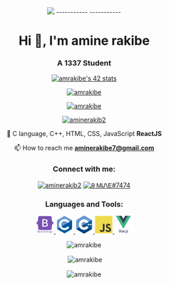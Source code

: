 <div align="center">
<img src="https://cdn.dribbble.com/users/1162077/screenshots/3848914/programmer.gif" width=600 />
-----------
-----------
<h1>Hi 👋, I'm amine rakibe</h1>
<h3>A 1337 Student</h3>

[![amrakibe's 42 stats](https://badge.mediaplus.ma/greenbinary/amrakibe)](https://github.com/oakoudad/badge42)
  
  <a target="_blank" rel="noopener noreferrer" href="https://camo.githubusercontent.com/c059d53321a451427c1d549524a3708af3a4d2693f36b8aee35e192917c2d075/68747470733a2f2f6b6f6d617265762e636f6d2f67687076632f3f757365726e616d653d616d72616b696265266c6162656c3d50726f66696c65253230766965777326636f6c6f723d306537356236267374796c653d666c6174"><img src="https://camo.githubusercontent.com/c059d53321a451427c1d549524a3708af3a4d2693f36b8aee35e192917c2d075/68747470733a2f2f6b6f6d617265762e636f6d2f67687076632f3f757365726e616d653d616d72616b696265266c6162656c3d50726f66696c65253230766965777326636f6c6f723d306537356236267374796c653d666c6174" alt="amrakibe" data-canonical-src="https://komarev.com/ghpvc/?username=amrakibe&amp;label=Profile%20views&amp;color=0e75b6&amp;style=flat" style="max-width: 100%;"></a>
  
<p> <a href="https://github.com/ryo-ma/github-profile-trophy"><img src="https://github-profile-trophy.vercel.app/?username=amrakibe" alt="amrakibe" /></a> </p>
<p> <a href="https://twitter.com/aminerakib2" target="blank"><img src="https://img.shields.io/twitter/follow/aminerakib2?logo=twitter&style=for-the-badge" alt="aminerakib2" /></a> </p>

🌱 C language, C++, HTML, CSS, JavaScript **ReactJS**

📫 How to reach me **aminerakibe7@gmail.com**

<h3>Connect with me:</h3>
<p>
<a href="https://twitter.com/AMINERAKIB2" target="blank"><img align="center" src="https://raw.githubusercontent.com/rahuldkjain/github-profile-readme-generator/master/src/images/icons/Social/twitter.svg" alt="aminerakib2" height="30" width="40" /></a>
<!-- <a href="https://www.facebook.com/people/Rakibe-Amine/100039255220746/><img align="center" src="https://raw.githubusercontent.com/rahuldkjain/github-profile-readme-generator/master/src/images/icons/Social/facebook.svg" alt="amine rakibe" height="30" width="40" /></a> -->
<a href="https://discord.gg/Ꭿ ᎷᎥᏁᎬ#7474" target="blank"><img align="center" src="https://raw.githubusercontent.com/rahuldkjain/github-profile-readme-generator/master/src/images/icons/Social/discord.svg" alt="Ꭿ ᎷᎥᏁᎬ#7474" height="30" width="40" /></a>
</p>

<h3>Languages and Tools:</h3>
<p> <a href="https://getbootstrap.com" target="_blank" rel="noreferrer"> <img src="https://raw.githubusercontent.com/devicons/devicon/master/icons/bootstrap/bootstrap-plain-wordmark.svg" alt="bootstrap" width="40" height="40"/> </a> <a href="https://www.cprogramming.com/" target="_blank" rel="noreferrer"> <img src="https://raw.githubusercontent.com/devicons/devicon/master/icons/c/c-original.svg" alt="c" width="40" height="40"/> </a> <a href="https://www.w3schools.com/cpp/" target="_blank" rel="noreferrer"> <img src="https://raw.githubusercontent.com/devicons/devicon/master/icons/cplusplus/cplusplus-original.svg" alt="cplusplus" width="40" height="40"/> </a> <a href="https://developer.mozilla.org/en-US/docs/Web/JavaScript" target="_blank" rel="noreferrer"> <img src="https://raw.githubusercontent.com/devicons/devicon/master/icons/javascript/javascript-original.svg" alt="javascript" width="40" height="40"/> </a> <a href="https://vuejs.org/" target="_blank" rel="noreferrer"> <img src="https://raw.githubusercontent.com/devicons/devicon/master/icons/vuejs/vuejs-original-wordmark.svg" alt="vuejs" width="40" height="40"/> </a> </p>

<p><img src="https://github-readme-stats.vercel.app/api/top-langs?username=amrakibe&show_icons=true&locale=en&layout=compact" alt="amrakibe" /></p>

<p>&nbsp;<img align="center" src="https://github-readme-stats.vercel.app/api?username=amrakibe&show_icons=true&locale=en" alt="amrakibe" /></p>

<p><img align="center" src="https://github-readme-streak-stats.herokuapp.com/?user=amrakibe&" alt="amrakibe" /></p>
</div>
